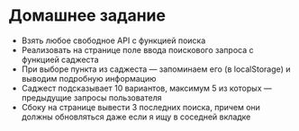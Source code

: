# Домашнее задание

- Взять любое свободное API с функцией поиска
- Реализовать на странице поле ввода поискового запроса с функцией саджеста
- При выборе пункта из саджеста — запоминаем его (в localStorage) и выводим подробную информацию
- Саджест подсказывает 10 вариантов, максимум 5 из которых — предыдущие запросы пользователя
- Сбоку на странице вывести 3 последних поиска, причем они должны обновляться даже если я ищу в соседней вкладке